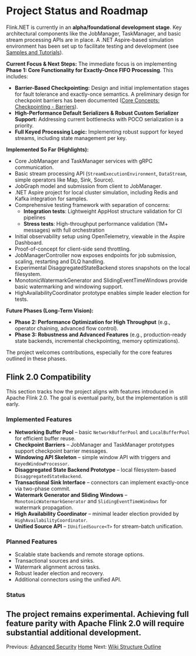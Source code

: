 # Project Status and Roadmap

Flink.NET is currently in an **alpha/foundational development stage**. Key architectural components like the JobManager, TaskManager, and basic stream processing APIs are in place. A .NET Aspire-based simulation environment has been set up to facilitate testing and development (see [Samples and Tutorials](./Sample-Local-High-Throughput-Test.md)).

**Current Focus & Next Steps:**
The immediate focus is on implementing **Phase 1: Core Functionality for Exactly-Once FIFO Processing**. This includes:
*   **Barrier-Based Checkpointing:** Design and initial implementation stages for fault tolerance and exactly-once semantics. A preliminary design for checkpoint barriers has been documented ([Core Concepts: Checkpointing - Barriers](./Core-Concepts-Checkpointing-Barriers.md)).
*   **High-Performance Default Serializers & Robust Custom Serializer Support:** Addressing current bottlenecks with POCO serialization is a priority.
*   **Full Keyed Processing Logic:** Implementing robust support for keyed streams, including state management per key.

**Implemented So Far (Highlights):**
*   Core JobManager and TaskManager services with gRPC communication.
*   Basic stream processing API (`StreamExecutionEnvironment`, `DataStream`, simple operators like Map, Sink, Source).
*   JobGraph model and submission from client to JobManager.
*   .NET Aspire project for local cluster simulation, including Redis and Kafka integration for samples.
*   Comprehensive testing framework with separation of concerns:
    *   **Integration tests**: Lightweight AppHost structure validation for CI pipelines
    *   **Stress tests**: High-throughput performance validation (1M+ messages) with full orchestration
*   Initial observability setup using OpenTelemetry, viewable in the Aspire Dashboard.
*   Proof-of-concept for client-side send throttling.
*   JobManagerController now exposes endpoints for job submission, scaling, restarting and DLQ handling.
*   Experimental DisaggregatedStateBackend stores snapshots on the local filesystem.
*   MonotonicWatermarkGenerator and SlidingEventTimeWindows provide basic watermarking and windowing support.
*   HighAvailabilityCoordinator prototype enables simple leader election for tests.

**Future Phases (Long-Term Vision):**
*   **Phase 2: Performance Optimization for High Throughput** (e.g., operator chaining, advanced flow control).
*   **Phase 3: Robustness and Advanced Features** (e.g., production-ready state backends, incremental checkpointing, memory optimizations).

The project welcomes contributions, especially for the core features outlined in these phases.

## Flink 2.0 Compatibility

This section tracks how the project aligns with features introduced in Apache Flink 2.0. The goal is eventual parity, but the implementation is still early.

### Implemented Features
- **Networking Buffer Pool** – basic `NetworkBufferPool` and `LocalBufferPool` for efficient buffer reuse.
- **Checkpoint Barriers** – JobManager and TaskManager prototypes support checkpoint barrier messages.
- **Windowing API Skeleton** – simple window API with triggers and `KeyedWindowProcessor`.
- **Disaggregated State Backend Prototype** – local filesystem-based `DisaggregatedStateBackend`.
- **Transactional Sink Interface** – connectors can implement exactly-once via two-phase commit.
- **Watermark Generator and Sliding Windows** – `MonotonicWatermarkGenerator` and `SlidingEventTimeWindows` for watermark propagation.
- **High Availability Coordinator** – minimal leader election provided by `HighAvailabilityCoordinator`.
- **Unified Source API** – `IUnifiedSource<T>` for stream-batch unification.

### Planned Features
- Scalable state backends and remote storage options.
- Transactional sources and sinks.
- Watermark alignment across tasks.
- Robust leader election and recovery.
- Additional connectors using the unified API.

### Status
The project remains experimental. Achieving full feature parity with Apache Flink 2.0 will require substantial additional development.
---
Previous: [Advanced Security](./Advanced-Security.md)
[Home](https://github.com/devstress/FLINK.NET/blob/main/docs/wiki/Wiki-Structure-Outline.md)
Next: [Wiki Structure Outline](./Wiki-Structure-Outline.md)
